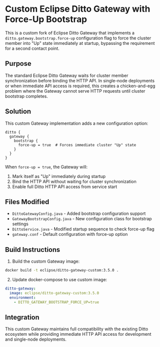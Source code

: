 # Custom Eclipse Ditto Gateway with Force-Up Bootstrap

This is a custom fork of Eclipse Ditto Gateway that implements a `ditto.gateway.bootstrap.force-up` configuration flag to force the cluster member into "Up" state immediately at startup, bypassing the requirement for a second contact point.

## Purpose

The standard Eclipse Ditto Gateway waits for cluster member synchronization before binding the HTTP API. In single-node deployments or when immediate API access is required, this creates a chicken-and-egg problem where the Gateway cannot serve HTTP requests until cluster bootstrap completes.

## Solution

This custom Gateway implementation adds a new configuration option:

```hocon
ditto {
  gateway {
    bootstrap {
      force-up = true  # Forces immediate cluster "Up" state
    }
  }
}
```

When `force-up = true`, the Gateway will:
1. Mark itself as "Up" immediately during startup
2. Bind the HTTP API without waiting for cluster synchronization
3. Enable full Ditto HTTP API access from service start

## Files Modified

- `DittoGatewayConfig.java` - Added bootstrap configuration support
- `GatewayBootstrapConfig.java` - New configuration class for bootstrap settings
- `DittoService.java` - Modified startup sequence to check force-up flag
- `gateway.conf` - Default configuration with force-up option

## Build Instructions

1. Build the custom Gateway image:
```bash
docker build -t eclipse/ditto-gateway-custom:3.5.0 .
```

2. Update docker-compose to use custom image:
```yaml
ditto-gateway:
  image: eclipse/ditto-gateway-custom:3.5.0
  environment:
    - DITTO_GATEWAY_BOOTSTRAP_FORCE_UP=true
```

## Integration

This custom Gateway maintains full compatibility with the existing Ditto ecosystem while providing immediate HTTP API access for development and single-node deployments.